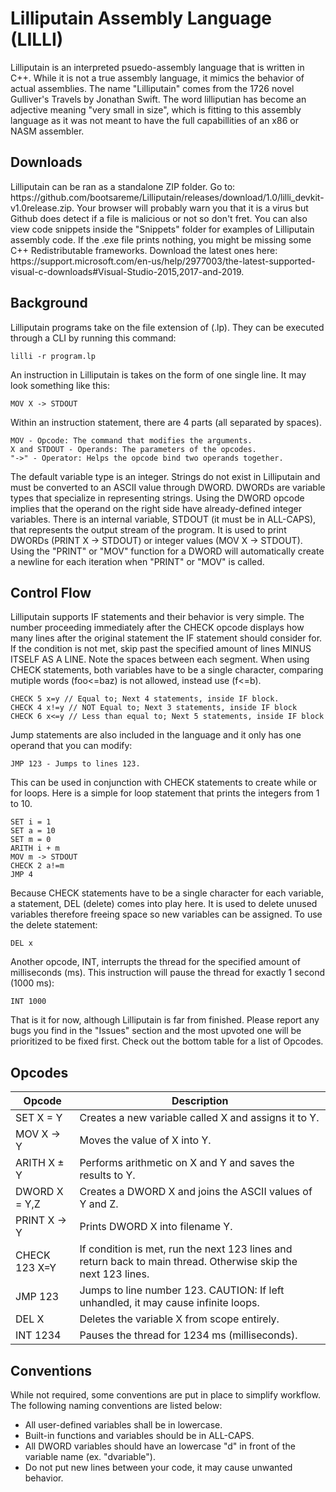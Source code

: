 # Lilliputain Assembly Language (LILLI)
Lilliputain is an interpreted psuedo-assembly language that is written in C++. While it is not a true assembly language, it mimics the behavior of actual assemblies. The name "Lilliputain" comes from the 1726 novel Gulliver's Travels by Jonathan Swift. The word lilliputian has become an adjective meaning "very small in size", which is fitting to this assembly language as it was not meant to have the full capabillities of an x86 or NASM assembler.

<h2>Downloads</h2>
Lilliputain can be ran as a standalone ZIP folder. Go to: https://github.com/bootsareme/Lilliputain/releases/download/1.0/lilli_devkit-v1.0release.zip. Your browser will probably warn you that it is a virus but Github does detect if a file is malicious or not so don't fret. You can also view code snippets inside the "Snippets" folder for examples of Lilliputain assembly code. If the .exe file prints nothing, you might be missing some C++ Redistributable frameworks. Download the latest ones here: https://support.microsoft.com/en-us/help/2977003/the-latest-supported-visual-c-downloads#Visual-Studio-2015,2017-and-2019.

<h2>Background</h2>
Lilliputain programs take on the file extension of (.lp). They can be executed through a CLI by running this command:

```
lilli -r program.lp
```
An instruction in Lilliputain is takes on the form of one single line. It may look something like this:

```
MOV X -> STDOUT
```
Within an instruction statement, there are 4 parts (all separated by spaces).

```
MOV - Opcode: The command that modifies the arguments.
X and STDOUT - Operands: The parameters of the opcodes.
"->" - Operator: Helps the opcode bind two operands together.
```
The default variable type is an integer. Strings do not exist in Lilliputain and must be converted to an ASCII value through DWORD. DWORDs are variable types that specialize in representing strings. Using the DWORD opcode implies that the operand on the right side have already-defined integer variables. There is an internal variable, STDOUT (it must be in ALL-CAPS), that represents the output stream of the program. It is used to print DWORDs (PRINT X -> STDOUT) or integer values (MOV X -> STDOUT). Using the "PRINT" or "MOV" function for a DWORD will automatically create a newline for each iteration when "PRINT" or "MOV" is called.

<h2>Control Flow</h2>
Lilliputain supports IF statements and their behavior is very simple. The number proceeding immediately after the CHECK opcode displays how many lines after the original statement the IF statement should consider for. If the condition is not met, skip past the specified amount of lines MINUS ITSELF AS A LINE. Note the spaces between each segment. When using CHECK statements, both variables have to be a single character, comparing mutiple words (foo<=baz) is not allowed, instead use (f<=b). 

```
CHECK 5 x=y // Equal to; Next 4 statements, inside IF block.
CHECK 4 x!=y // NOT Equal to; Next 3 statements, inside IF block
CHECK 6 x<=y // Less than equal to; Next 5 statements, inside IF block
```
Jump statements are also included in the language and it only has one operand that you can modify:

```
JMP 123 - Jumps to lines 123.
```
This can be used in conjunction with CHECK statements to create while or for loops. Here is a simple for loop statement that prints the integers from 1 to 10.

```
SET i = 1
SET a = 10
SET m = 0
ARITH i + m
MOV m -> STDOUT
CHECK 2 a!=m
JMP 4
```
Because CHECK statements have to be a single character for each variable, a statement, DEL (delete) comes into play here. It is used to delete unused variables therefore freeing space so new variables can be assigned. To use the delete statement:

```
DEL x 
```
Another opcode, INT, interrupts the thread for the specified amount of milliseconds (ms). This instruction will pause the thread for exactly 1 second (1000 ms):

```
INT 1000
```
That is it for now, although Lilliputain is far from finished. Please report any bugs you find in the "Issues" section and the most upvoted one will be prioritized to be fixed first. Check out the bottom table for a list of Opcodes.

<h2>Opcodes</h2>

| Opcode | Description |
| --- | --- |
| SET X = Y | Creates a new variable called X and assigns it to Y. |
| MOV X -> Y | Moves the value of X into Y. |
| ARITH X ± Y | Performs arithmetic on X and Y and saves the results to Y. |
| DWORD X = Y,Z | Creates a DWORD X and joins the ASCII values of Y and Z. |
| PRINT X -> Y | Prints DWORD X into filename Y. |
| CHECK 123 X=Y | If condition is met, run the next 123 lines and return back to main thread. Otherwise skip the next 123 lines. |
| JMP 123 | Jumps to line number 123. CAUTION: If left unhandled, it may cause infinite loops. |
| DEL X | Deletes the variable X from scope entirely. |
| INT 1234 | Pauses the thread for 1234 ms (milliseconds). |


<h2>Conventions</h2>
While not required, some conventions are put in place to simplify workflow. The following naming conventions are listed below:

* All user-defined variables shall be in lowercase.
* Built-in functions and variables should be in ALL-CAPS.
* All DWORD variables should have an lowercase "d" in front of the variable name (ex. "dvariable").
* Do not put new lines between your code, it may cause unwanted behavior.
